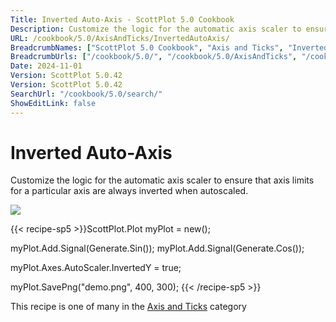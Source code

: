 ```yaml
---
Title: Inverted Auto-Axis - ScottPlot 5.0 Cookbook
Description: Customize the logic for the automatic axis scaler to ensure that axis limits for a particular axis are always inverted when autoscaled.
URL: /cookbook/5.0/AxisAndTicks/InvertedAutoAxis/
BreadcrumbNames: ["ScottPlot 5.0 Cookbook", "Axis and Ticks", "Inverted Auto-Axis"]
BreadcrumbUrls: ["/cookbook/5.0/", "/cookbook/5.0/AxisAndTicks", "/cookbook/5.0/AxisAndTicks/InvertedAutoAxis"]
Date: 2024-11-01
Version: ScottPlot 5.0.42
Version: ScottPlot 5.0.42
SearchUrl: "/cookbook/5.0/search/"
ShowEditLink: false
---
```



<div class='d-flex align-items-center mt-5'>
<h1 class='me-2 text-dark my-0 border-0'>Inverted Auto-Axis</h1>
</div>

Customize the logic for the automatic axis scaler to ensure that axis limits for a particular axis are always inverted when autoscaled.

[![](/cookbook/5.0/images/InvertedAutoAxis.png?241101192719)](/cookbook/5.0/images/InvertedAutoAxis.png?241101192719)

{{< recipe-sp5 >}}ScottPlot.Plot myPlot = new();

myPlot.Add.Signal(Generate.Sin());
myPlot.Add.Signal(Generate.Cos());

myPlot.Axes.AutoScaler.InvertedY = true;

myPlot.SavePng("demo.png", 400, 300);
{{< /recipe-sp5 >}}

<div class='my-5 text-center'>This recipe is one of many in the <a href='/cookbook/5.0/AxisAndTicks'>Axis and Ticks</a> category</div>



